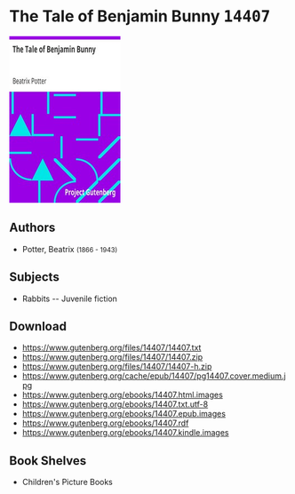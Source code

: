 # The Tale of Benjamin Bunny <kbd>14407</kbd>

![](./cover.medium.jpg "")

## Authors


 - Potter, Beatrix <small>(1866 - 1943)</small>

## Subjects


 - Rabbits -- Juvenile fiction

## Download


 - https://www.gutenberg.org/files/14407/14407.txt
 - https://www.gutenberg.org/files/14407/14407.zip
 - https://www.gutenberg.org/files/14407/14407-h.zip
 - https://www.gutenberg.org/cache/epub/14407/pg14407.cover.medium.jpg
 - https://www.gutenberg.org/ebooks/14407.html.images
 - https://www.gutenberg.org/ebooks/14407.txt.utf-8
 - https://www.gutenberg.org/ebooks/14407.epub.images
 - https://www.gutenberg.org/ebooks/14407.rdf
 - https://www.gutenberg.org/ebooks/14407.kindle.images

## Book Shelves


 - Children's Picture Books
